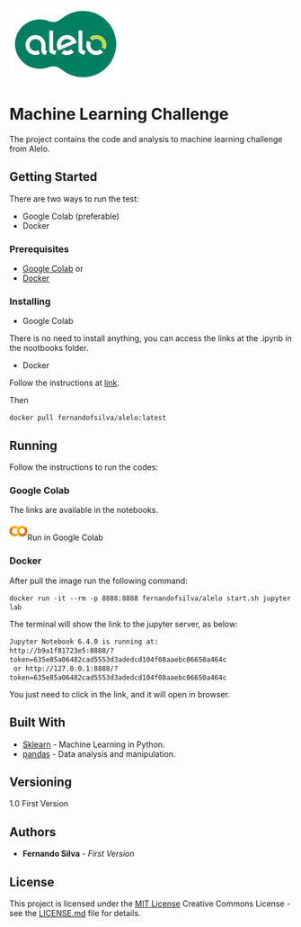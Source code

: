 <img src="images/alelo_logo.png" width="200"></a>

# Machine Learning Challenge

The project contains the code and analysis to machine learning challenge from Alelo.

## Getting Started

There are two ways to run the test:
- Google Colab (preferable)
- Docker

### Prerequisites
 
- [Google Colab](http://colab.research.google.com/) or
- [Docker](https://www.docker.com)


### Installing

- Google Colab

There is no need to install anything, you can access the links at the .ipynb in the nootbooks folder.

- Docker

Follow the instructions at [link](https://docs.docker.com/engine/install/).

Then

    docker pull fernandofsilva/alelo:latest

## Running

Follow the instructions to run the codes:

### Google Colab

The links are available in the notebooks. 

<img src="images/colab_logo.png" />Run in Google Colab</a>


### Docker

After pull the image run the following command:

    docker run -it --rm -p 8888:8888 fernandofsilva/alelo start.sh jupyter lab

The terminal will show the link to the jupyter server, as below:

    Jupyter Notebook 6.4.0 is running at:
    http://b9a1f81723e5:8888/?token=635e85a06482cad5553d3adedcd104f08aaebc06650a464c
     or http://127.0.0.1:8888/?token=635e85a06482cad5553d3adedcd104f08aaebc06650a464c

You just need to click in the link, and it will open in browser.

## Built With

  - [Sklearn](https://scikit-learn.org) - Machine Learning in Python.
  - [pandas](https://pandas.pydata.org) - Data analysis and manipulation.


## Versioning

1.0 First Version

## Authors

  - **Fernando Silva** - *First Version*

## License

This project is licensed under the [MIT License](LICENSE.md)
Creative Commons License - see the [LICENSE.md](LICENSE.md) file for
details.

